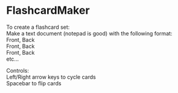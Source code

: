 # FlashcardMaker
To create a flashcard set:\
Make a text document (notepad is good) with the following format:\
Front, Back\
Front, Back\
Front, Back\
etc...

Controls:\
Left/Right arrow keys to cycle cards\
Spacebar to flip cards

